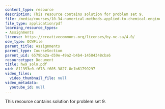 ```yaml
---
content_type: resource
description: This resource contains solution for problem set 9.
file: /media/courses/10-34-numerical-methods-applied-to-chemical-engineering-fall-2005/811353e0f678f60538278e1b61799297_hw9_soln.pdf
file_type: application/pdf
learning_resource_types:
- Assignments
license: https://creativecommons.org/licenses/by-nc-sa/4.0/
ocw_type: OCWFile
parent_title: Assignments
parent_type: CourseSection
parent_uid: 6579ba2a-d59e-49a2-b4b4-14584348cba6
resourcetype: Document
title: hw9_soln.pdf
uid: 811353e0-f678-f605-3827-8e1b61799297
video_files:
  video_thumbnail_file: null
video_metadata:
  youtube_id: null
---
```

This resource contains solution for problem set 9.